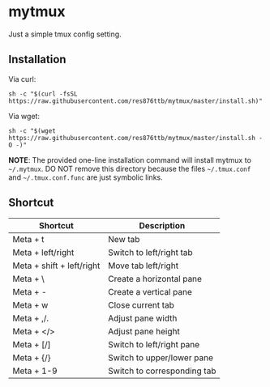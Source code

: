 # mytmux
Just a simple tmux config setting.


## Installation

Via curl:

```shell
sh -c "$(curl -fsSL https://raw.githubusercontent.com/res876ttb/mytmux/master/install.sh)"
```

Via wget:

```shell
sh -c "$(wget https://raw.githubusercontent.com/res876ttb/mytmux/master/install.sh -O -)"
```

**NOTE**: The provided one-line installation command will install mytmux to `~/.mytmux`. DO NOT remove this directory because the files `~/.tmux.conf` and `~/.tmux.conf.func` are just symbolic links.

## Shortcut
| Shortcut | Description |
| --- | --- |
| Meta + t | New tab |
| Meta + left/right | Switch to left/right tab |
| Meta + shift + left/right  | Move tab left/right |
| Meta + \\ | Create a horizontal pane |
| Meta + -  | Create a vertical pane |
| Meta + w  | Close current tab |
| Meta + ,/.  | Adjust pane width |
| Meta +  \</\> | Adjust pane height |
| Meta + \[/\]  | Switch to left/right pane |
| Meta + {/}  | Switch to upper/lower pane |
| Meta + 1-9  | Switch to corresponding tab |
